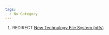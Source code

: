 ```yaml
---
tags:
  - No Category
---
```

1.  REDIRECT [New Technology File System
    (ntfs)](new_technology_file_system_(ntfs).md)
